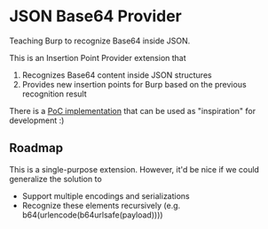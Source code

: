 # JSON Base64 Provider

Teaching Burp to recognize Base64 inside JSON.

This is an Insertion Point Provider extension that
1. Recognizes Base64 content inside JSON structures
2. Provides new insertion points for Burp based on the previous recognition result

There is a [PoC implementation](https://s2dev.silentsignal.hu/s2crew/burp-json-jtree/src/branch/insertion-point) that can be used as "inspiration" for development :)

## Roadmap

This is a single-purpose extension. However, it'd be nice if we could generalize the solution to 
- Support multiple encodings and serializations
- Recognize these elements recursively (e.g. b64(urlencode(b64urlsafe(payload))))